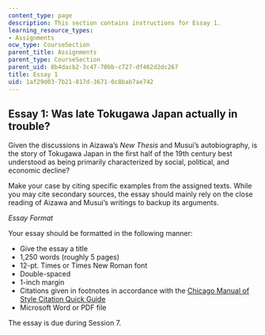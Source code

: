 ```yaml
---
content_type: page
description: This section contains instructions for Essay 1.
learning_resource_types:
- Assignments
ocw_type: CourseSection
parent_title: Assignments
parent_type: CourseSection
parent_uid: 8b4dacb2-3c47-70bb-c727-df462d2dc267
title: Essay 1
uid: 1af29d03-7b21-817d-3671-0c8bab7ae742
---
```


Essay 1: Was late Tokugawa Japan actually in trouble? 
------------------------------------------------------

Given the discussions in Aizawa’s _New Thesis_ and Musui’s autobiography, is the story of Tokugawa Japan in the first half of the 19th century best understood as being primarily characterized by social, political, and economic decline?

Make your case by citing specific examples from the assigned texts. While you may cite secondary sources, the essay should mainly rely on the close reading of Aizawa and Musui’s writings to backup its arguments.

_Essay Format_

Your essay should be formatted in the following manner:

*   Give the essay a title
*   1,250 words (roughly 5 pages)
*   12-pt. Times or Times New Roman font
*   Double-spaced
*   1-inch margin
*   Citations given in footnotes in accordance with the [Chicago Manual of Style Citation Quick Guide](http://www.chicagomanualofstyle.org/tools_citationguide.html)
*   Microsoft Word or PDF file

The essay is due during Session 7.
